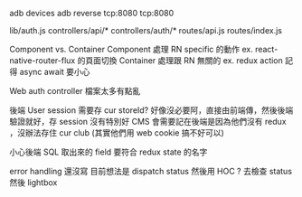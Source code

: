 adb devices
adb reverse tcp:8080 tcp:8080


lib/auth.js
controllers/api/*
controllers/auth/*
routes/api.js
routes/index.js

Component vs. Container
Component 處理 RN specific 的動作 ex. react-native-router-flux 的頁面切換
Container 處理跟 RN 無關的 ex. redux action
記得 async await 要小心

Web auth controller 檔案太多有點亂

後端 User session 需要存 cur storeId?
好像沒必要阿，直接由前端傳，然後後端驗證就好，存 session 沒有特別好
CMS 會需要記在後端是因為他們沒有 redux ，沒辦法存住 cur club (其實他們用 web cookie 搞不好可以)

小心後端 SQL 取出來的 field 要符合 redux state 的名字

error handling 還沒寫
目前想法是 dispatch status 
然後用 HOC ? 去檢查 status 然後 lightbox

